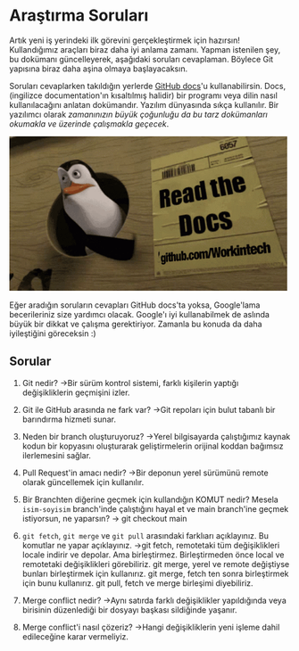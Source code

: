 # Araştırma Soruları

Artık yeni iş yerindeki ilk görevini gerçekleştirmek için hazırsın! Kullandığımız araçları biraz daha iyi anlama zamanı. Yapman istenilen şey, bu dokümanı güncelleyerek, aşağıdaki soruları cevaplaman. Böylece Git yapısına biraz daha aşina olmaya başlayacaksın.

Soruları cevaplarken takıldığın yerlerde [GitHub docs](https://docs.github.com/en)'u kullanabilirsin. Docs, (ingilizce documentation'ın kısaltılmış halidir) bir programı veya dilin nasıl kullanılacağını anlatan dokümandır. Yazılım dünyasında sıkça kullanılır. Bir yazılımcı olarak _zamanınızın büyük çoğunluğu da bu tarz dokümanları okumakla ve üzerinde çalışmakla geçecek_.

![READ THE DOCS](https://github.com/Workintech/FSWeb-S1G1-Projesi-Web-Development-Projesi-icin-Git/blob/main/read-the-docs-wit.gif?raw=true)

Eğer aradığın soruların cevapları GitHub docs'ta yoksa, Google'lama becerileriniz size yardımcı olacak. Google'ı iyi kullanabilmek de aslında büyük bir dikkat ve çalışma gerektiriyor. Zamanla bu konuda da daha iyileştiğini göreceksin :)

## Sorular

1. Git nedir?
->Bir sürüm kontrol sistemi, farklı kişilerin yaptığı değişikliklerin geçmişini izler.

2. Git ile GitHub arasında ne fark var?
->Git repoları için bulut tabanlı bir barındırma hizmeti sunar.
 
3. Neden bir branch oluşturuyoruz?
->Yerel bilgisayarda çalıştığımız kaynak kodun bir kopyasını oluşturarak geliştirmelerin orijinal koddan bağımsız ilerlemesini sağlar.

4. Pull Request'in amacı nedir?
->Bir deponun yerel sürümünü remote olarak güncellemek için kullanılır.

5. Bir Branchten diğerine geçmek için kullandığın KOMUT nedir? Mesela `isim-soyisim` branch'inde çalıştığını hayal et ve main branch'ine geçmek istiyorsun, ne yaparsın?
-> git checkout main

6. `git fetch`, `git merge` ve `git pull` arasındaki farklıarı açıklayınız. Bu komutlar ne yapar açıklayınız.
->git fetch, remotetaki tüm değişiklikleri locale indirir ve depolar. Ama birleştirmez. Birleştirmeden önce local ve remotetaki değişiklikleri görebiliriz.
git merge, yerel ve remote değiştiyse bunları birleştirmek için kullanırız.
git merge, fetch ten sonra birleştirmek için bunu kullanırız.
git pull, fetch ve merge birleşimi diyebiliriz.

7. Merge conflict nedir?
->Aynı satırda farklı değişiklikler yapıldığında veya birisinin düzenlediği bir dosyayı başkası sildiğinde yaşanır.

8. Merge conflict'i nasıl çözeriz?
->Hangi değişikliklerin yeni işleme dahil edileceğine karar vermeliyiz. 
